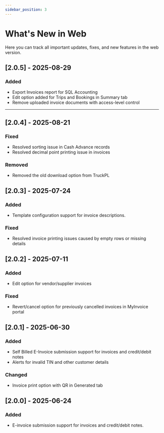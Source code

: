```yaml
---
sidebar_position: 3
---
```

# What's New in Web

Here you can track all important updates, fixes, and new features in the web version.

## [2.0.5] - 2025-08-29

### Added
- Export Invoices report for SQL Accounting
- Edit option added for Trips and Bookings in Summary tab
- Remove uploaded invoice documents with access-level control

---

## [2.0.4] - 2025-08-21

### Fixed
- Resolved sorting issue in Cash Advance records
- Resolved decimal point printing issue in invoices

### Removed
- Removed the old download option from TruckPL


## [2.0.3] - 2025-07-24

### Added
- Template configuration support for invoice descriptions.

### Fixed
- Resolved invoice printing issues caused by empty rows or missing details


## [2.0.2] - 2025-07-11

### Added
- Edit option for vendor/supplier invoices

### Fixed
- Revert/cancel option for previously cancelled invoices in MyInvoice portal


## [2.0.1] - 2025-06-30

### Added
- Self Billed E-Invoice submission support for invoices and credit/debit notes
- Alerts for invalid TIN and other customer details

### Changed
- Invoice print option with QR in Generated tab


## [2.0.0] - 2025-06-24

### Added
- E-invoice submission support for invoices and credit/debit notes.
